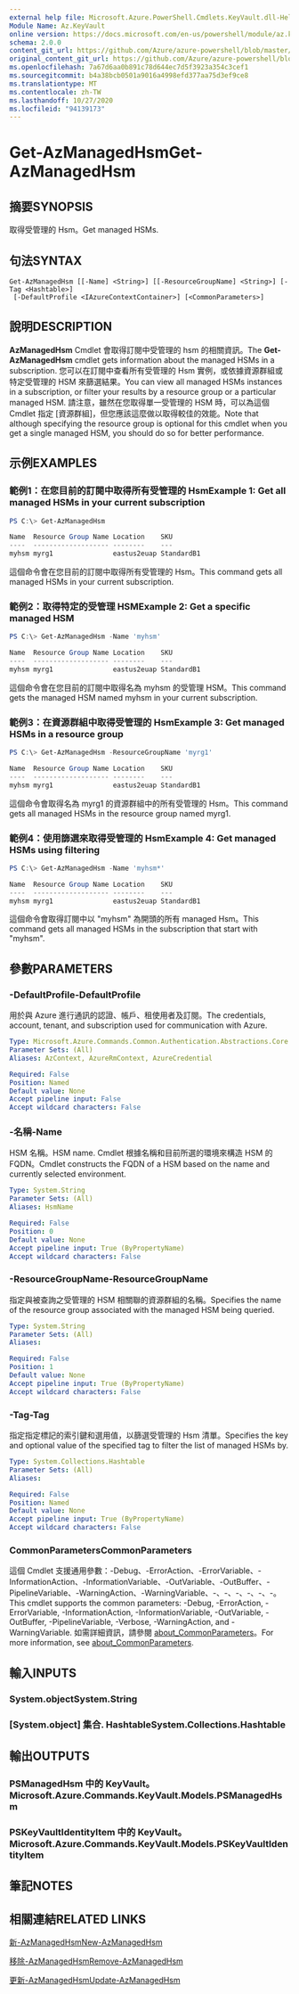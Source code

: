 ```yaml
---
external help file: Microsoft.Azure.PowerShell.Cmdlets.KeyVault.dll-Help.xml
Module Name: Az.KeyVault
online version: https://docs.microsoft.com/en-us/powershell/module/az.keyvault/get-azmanagedhsm
schema: 2.0.0
content_git_url: https://github.com/Azure/azure-powershell/blob/master/src/KeyVault/KeyVault/help/Get-AzManagedHsm.md
original_content_git_url: https://github.com/Azure/azure-powershell/blob/master/src/KeyVault/KeyVault/help/Get-AzManagedHsm.md
ms.openlocfilehash: 7a67d6aa0b891c78d644ec7d5f3923a354c3cef1
ms.sourcegitcommit: b4a38bcb0501a9016a4998efd377aa75d3ef9ce8
ms.translationtype: MT
ms.contentlocale: zh-TW
ms.lasthandoff: 10/27/2020
ms.locfileid: "94139173"
---
```

# <span data-ttu-id="e5c06-101">Get-AzManagedHsm</span><span class="sxs-lookup"><span data-stu-id="e5c06-101">Get-AzManagedHsm</span></span>

## <span data-ttu-id="e5c06-102">摘要</span><span class="sxs-lookup"><span data-stu-id="e5c06-102">SYNOPSIS</span></span>
<span data-ttu-id="e5c06-103">取得受管理的 Hsm。</span><span class="sxs-lookup"><span data-stu-id="e5c06-103">Get managed HSMs.</span></span>

## <span data-ttu-id="e5c06-104">句法</span><span class="sxs-lookup"><span data-stu-id="e5c06-104">SYNTAX</span></span>

```
Get-AzManagedHsm [[-Name] <String>] [[-ResourceGroupName] <String>] [-Tag <Hashtable>]
 [-DefaultProfile <IAzureContextContainer>] [<CommonParameters>]
```

## <span data-ttu-id="e5c06-105">說明</span><span class="sxs-lookup"><span data-stu-id="e5c06-105">DESCRIPTION</span></span>
<span data-ttu-id="e5c06-106">**AzManagedHsm** Cmdlet 會取得訂閱中受管理的 hsm 的相關資訊。</span><span class="sxs-lookup"><span data-stu-id="e5c06-106">The **Get-AzManagedHsm** cmdlet gets information about the managed HSMs in a subscription.</span></span> <span data-ttu-id="e5c06-107">您可以在訂閱中查看所有受管理的 Hsm 實例，或依據資源群組或特定受管理的 HSM 來篩選結果。</span><span class="sxs-lookup"><span data-stu-id="e5c06-107">You can view all managed HSMs instances in a subscription, or filter your results by a resource group or a particular managed HSM.</span></span>
<span data-ttu-id="e5c06-108">請注意，雖然在您取得單一受管理的 HSM 時，可以為這個 Cmdlet 指定 [資源群組]，但您應該這麼做以取得較佳的效能。</span><span class="sxs-lookup"><span data-stu-id="e5c06-108">Note that although specifying the resource group is optional for this cmdlet when you get a single managed HSM, you should do so for better performance.</span></span>

## <span data-ttu-id="e5c06-109">示例</span><span class="sxs-lookup"><span data-stu-id="e5c06-109">EXAMPLES</span></span>

### <span data-ttu-id="e5c06-110">範例1：在您目前的訂閱中取得所有受管理的 Hsm</span><span class="sxs-lookup"><span data-stu-id="e5c06-110">Example 1: Get all managed HSMs in your current subscription</span></span>
```powershell
PS C:\> Get-AzManagedHsm

Name  Resource Group Name Location    SKU
----  ------------------- --------    ---
myhsm myrg1               eastus2euap StandardB1
```

<span data-ttu-id="e5c06-111">這個命令會在您目前的訂閱中取得所有受管理的 Hsm。</span><span class="sxs-lookup"><span data-stu-id="e5c06-111">This command gets all managed HSMs in your current subscription.</span></span>

### <span data-ttu-id="e5c06-112">範例2：取得特定的受管理 HSM</span><span class="sxs-lookup"><span data-stu-id="e5c06-112">Example 2: Get a specific managed HSM</span></span>
```powershell
PS C:\> Get-AzManagedHsm -Name 'myhsm'

Name  Resource Group Name Location    SKU
----  ------------------- --------    ---
myhsm myrg1               eastus2euap StandardB1
```

<span data-ttu-id="e5c06-113">這個命令會在您目前的訂閱中取得名為 myhsm 的受管理 HSM。</span><span class="sxs-lookup"><span data-stu-id="e5c06-113">This command gets the managed HSM named myhsm in your current subscription.</span></span>

### <span data-ttu-id="e5c06-114">範例3：在資源群組中取得受管理的 Hsm</span><span class="sxs-lookup"><span data-stu-id="e5c06-114">Example 3: Get managed HSMs in a resource group</span></span>
```powershell
PS C:\> Get-AzManagedHsm -ResourceGroupName 'myrg1'

Name  Resource Group Name Location    SKU
----  ------------------- --------    ---
myhsm myrg1               eastus2euap StandardB1
```

<span data-ttu-id="e5c06-115">這個命令會取得名為 myrg1 的資源群組中的所有受管理的 Hsm。</span><span class="sxs-lookup"><span data-stu-id="e5c06-115">This command gets all managed HSMs in the resource group named myrg1.</span></span>

### <span data-ttu-id="e5c06-116">範例4：使用篩選來取得受管理的 Hsm</span><span class="sxs-lookup"><span data-stu-id="e5c06-116">Example 4: Get managed HSMs using filtering</span></span>
```powershell
PS C:\> Get-AzManagedHsm -Name 'myhsm*'

Name  Resource Group Name Location    SKU
----  ------------------- --------    ---
myhsm myrg1               eastus2euap StandardB1
```

<span data-ttu-id="e5c06-117">這個命令會取得訂閱中以 "myhsm" 為開頭的所有 managed Hsm。</span><span class="sxs-lookup"><span data-stu-id="e5c06-117">This command gets all managed HSMs in the subscription that start with "myhsm".</span></span>

## <span data-ttu-id="e5c06-118">參數</span><span class="sxs-lookup"><span data-stu-id="e5c06-118">PARAMETERS</span></span>

### <span data-ttu-id="e5c06-119">-DefaultProfile</span><span class="sxs-lookup"><span data-stu-id="e5c06-119">-DefaultProfile</span></span>
<span data-ttu-id="e5c06-120">用於與 Azure 進行通訊的認證、帳戶、租使用者及訂閱。</span><span class="sxs-lookup"><span data-stu-id="e5c06-120">The credentials, account, tenant, and subscription used for communication with Azure.</span></span>

```yaml
Type: Microsoft.Azure.Commands.Common.Authentication.Abstractions.Core.IAzureContextContainer
Parameter Sets: (All)
Aliases: AzContext, AzureRmContext, AzureCredential

Required: False
Position: Named
Default value: None
Accept pipeline input: False
Accept wildcard characters: False
```

### <span data-ttu-id="e5c06-121">-名稱</span><span class="sxs-lookup"><span data-stu-id="e5c06-121">-Name</span></span>
<span data-ttu-id="e5c06-122">HSM 名稱。</span><span class="sxs-lookup"><span data-stu-id="e5c06-122">HSM name.</span></span> <span data-ttu-id="e5c06-123">Cmdlet 根據名稱和目前所選的環境來構造 HSM 的 FQDN。</span><span class="sxs-lookup"><span data-stu-id="e5c06-123">Cmdlet constructs the FQDN of a HSM based on the name and currently selected environment.</span></span>

```yaml
Type: System.String
Parameter Sets: (All)
Aliases: HsmName

Required: False
Position: 0
Default value: None
Accept pipeline input: True (ByPropertyName)
Accept wildcard characters: False
```

### <span data-ttu-id="e5c06-124">-ResourceGroupName</span><span class="sxs-lookup"><span data-stu-id="e5c06-124">-ResourceGroupName</span></span>
<span data-ttu-id="e5c06-125">指定與被查詢之受管理的 HSM 相關聯的資源群組的名稱。</span><span class="sxs-lookup"><span data-stu-id="e5c06-125">Specifies the name of the resource group associated with the managed HSM being queried.</span></span>

```yaml
Type: System.String
Parameter Sets: (All)
Aliases:

Required: False
Position: 1
Default value: None
Accept pipeline input: True (ByPropertyName)
Accept wildcard characters: False
```

### <span data-ttu-id="e5c06-126">-Tag</span><span class="sxs-lookup"><span data-stu-id="e5c06-126">-Tag</span></span>
<span data-ttu-id="e5c06-127">指定指定標記的索引鍵和選用值，以篩選受管理的 Hsm 清單。</span><span class="sxs-lookup"><span data-stu-id="e5c06-127">Specifies the key and optional value of the specified tag to filter the list of managed HSMs by.</span></span>

```yaml
Type: System.Collections.Hashtable
Parameter Sets: (All)
Aliases:

Required: False
Position: Named
Default value: None
Accept pipeline input: True (ByPropertyName)
Accept wildcard characters: False
```

### <span data-ttu-id="e5c06-128">CommonParameters</span><span class="sxs-lookup"><span data-stu-id="e5c06-128">CommonParameters</span></span>
<span data-ttu-id="e5c06-129">這個 Cmdlet 支援通用參數：-Debug、-ErrorAction、-ErrorVariable、-InformationAction、-InformationVariable、-OutVariable、-OutBuffer、-PipelineVariable、-WarningAction、-WarningVariable、-、-、-、-、-、-。</span><span class="sxs-lookup"><span data-stu-id="e5c06-129">This cmdlet supports the common parameters: -Debug, -ErrorAction, -ErrorVariable, -InformationAction, -InformationVariable, -OutVariable, -OutBuffer, -PipelineVariable, -Verbose, -WarningAction, and -WarningVariable.</span></span> <span data-ttu-id="e5c06-130">如需詳細資訊，請參閱 [about_CommonParameters](http://go.microsoft.com/fwlink/?LinkID=113216)。</span><span class="sxs-lookup"><span data-stu-id="e5c06-130">For more information, see [about_CommonParameters](http://go.microsoft.com/fwlink/?LinkID=113216).</span></span>

## <span data-ttu-id="e5c06-131">輸入</span><span class="sxs-lookup"><span data-stu-id="e5c06-131">INPUTS</span></span>

### <span data-ttu-id="e5c06-132">System.object</span><span class="sxs-lookup"><span data-stu-id="e5c06-132">System.String</span></span>

### <span data-ttu-id="e5c06-133">[System.object] 集合. Hashtable</span><span class="sxs-lookup"><span data-stu-id="e5c06-133">System.Collections.Hashtable</span></span>

## <span data-ttu-id="e5c06-134">輸出</span><span class="sxs-lookup"><span data-stu-id="e5c06-134">OUTPUTS</span></span>

### <span data-ttu-id="e5c06-135">PSManagedHsm 中的 KeyVault。</span><span class="sxs-lookup"><span data-stu-id="e5c06-135">Microsoft.Azure.Commands.KeyVault.Models.PSManagedHsm</span></span>

### <span data-ttu-id="e5c06-136">PSKeyVaultIdentityItem 中的 KeyVault。</span><span class="sxs-lookup"><span data-stu-id="e5c06-136">Microsoft.Azure.Commands.KeyVault.Models.PSKeyVaultIdentityItem</span></span>

## <span data-ttu-id="e5c06-137">筆記</span><span class="sxs-lookup"><span data-stu-id="e5c06-137">NOTES</span></span>

## <span data-ttu-id="e5c06-138">相關連結</span><span class="sxs-lookup"><span data-stu-id="e5c06-138">RELATED LINKS</span></span>

[<span data-ttu-id="e5c06-139">新-AzManagedHsm</span><span class="sxs-lookup"><span data-stu-id="e5c06-139">New-AzManagedHsm</span></span>](./New-AzManagedHsm.md)

[<span data-ttu-id="e5c06-140">移除-AzManagedHsm</span><span class="sxs-lookup"><span data-stu-id="e5c06-140">Remove-AzManagedHsm</span></span>](./Remove-AzManagedHsm.md)

[<span data-ttu-id="e5c06-141">更新-AzManagedHsm</span><span class="sxs-lookup"><span data-stu-id="e5c06-141">Update-AzManagedHsm</span></span>](./Update-AzManagedHsm.md)
